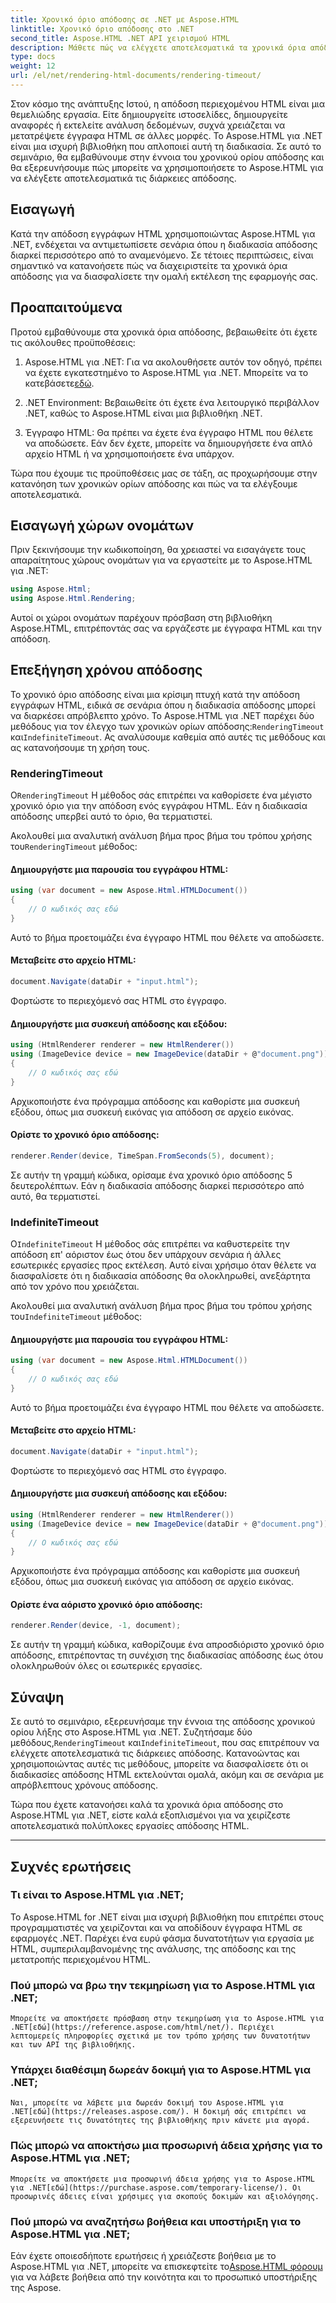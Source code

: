 ```yaml
---
title: Χρονικό όριο απόδοσης σε .NET με Aspose.HTML
linktitle: Χρονικό όριο απόδοσης στο .NET
second_title: Aspose.HTML .NET API χειρισμού HTML
description: Μάθετε πώς να ελέγχετε αποτελεσματικά τα χρονικά όρια απόδοσης στο Aspose.HTML για .NET. Εξερευνήστε τις επιλογές απόδοσης και εξασφαλίστε ομαλή απόδοση εγγράφων HTML.
type: docs
weight: 12
url: /el/net/rendering-html-documents/rendering-timeout/
---
```


Στον κόσμο της ανάπτυξης Ιστού, η απόδοση περιεχομένου HTML είναι μια θεμελιώδης εργασία. Είτε δημιουργείτε ιστοσελίδες, δημιουργείτε αναφορές ή εκτελείτε ανάλυση δεδομένων, συχνά χρειάζεται να μετατρέψετε έγγραφα HTML σε άλλες μορφές. Το Aspose.HTML για .NET είναι μια ισχυρή βιβλιοθήκη που απλοποιεί αυτή τη διαδικασία. Σε αυτό το σεμινάριο, θα εμβαθύνουμε στην έννοια του χρονικού ορίου απόδοσης και θα εξερευνήσουμε πώς μπορείτε να χρησιμοποιήσετε το Aspose.HTML για να ελέγξετε αποτελεσματικά τις διάρκειες απόδοσης.

## Εισαγωγή

Κατά την απόδοση εγγράφων HTML χρησιμοποιώντας Aspose.HTML για .NET, ενδέχεται να αντιμετωπίσετε σενάρια όπου η διαδικασία απόδοσης διαρκεί περισσότερο από το αναμενόμενο. Σε τέτοιες περιπτώσεις, είναι σημαντικό να κατανοήσετε πώς να διαχειριστείτε τα χρονικά όρια απόδοσης για να διασφαλίσετε την ομαλή εκτέλεση της εφαρμογής σας.

## Προαπαιτούμενα

Προτού εμβαθύνουμε στα χρονικά όρια απόδοσης, βεβαιωθείτε ότι έχετε τις ακόλουθες προϋποθέσεις:

1. Aspose.HTML για .NET: Για να ακολουθήσετε αυτόν τον οδηγό, πρέπει να έχετε εγκατεστημένο το Aspose.HTML για .NET. Μπορείτε να το κατεβάσετε[εδώ](https://releases.aspose.com/html/net/).

2. .NET Environment: Βεβαιωθείτε ότι έχετε ένα λειτουργικό περιβάλλον .NET, καθώς το Aspose.HTML είναι μια βιβλιοθήκη .NET.

3. Έγγραφο HTML: Θα πρέπει να έχετε ένα έγγραφο HTML που θέλετε να αποδώσετε. Εάν δεν έχετε, μπορείτε να δημιουργήσετε ένα απλό αρχείο HTML ή να χρησιμοποιήσετε ένα υπάρχον.

Τώρα που έχουμε τις προϋποθέσεις μας σε τάξη, ας προχωρήσουμε στην κατανόηση των χρονικών ορίων απόδοσης και πώς να τα ελέγξουμε αποτελεσματικά.

## Εισαγωγή χώρων ονομάτων

Πριν ξεκινήσουμε την κωδικοποίηση, θα χρειαστεί να εισαγάγετε τους απαραίτητους χώρους ονομάτων για να εργαστείτε με το Aspose.HTML για .NET:

```csharp
using Aspose.Html;
using Aspose.Html.Rendering;
```

Αυτοί οι χώροι ονομάτων παρέχουν πρόσβαση στη βιβλιοθήκη Aspose.HTML, επιτρέποντάς σας να εργάζεστε με έγγραφα HTML και την απόδοση.

## Επεξήγηση χρόνου απόδοσης

Το χρονικό όριο απόδοσης είναι μια κρίσιμη πτυχή κατά την απόδοση εγγράφων HTML, ειδικά σε σενάρια όπου η διαδικασία απόδοσης μπορεί να διαρκέσει απρόβλεπτο χρόνο. Το Aspose.HTML για .NET παρέχει δύο μεθόδους για τον έλεγχο των χρονικών ορίων απόδοσης:`RenderingTimeout` και`IndefiniteTimeout`. Ας αναλύσουμε καθεμία από αυτές τις μεθόδους και ας κατανοήσουμε τη χρήση τους.

### RenderingTimeout

 Ο`RenderingTimeout` Η μέθοδος σάς επιτρέπει να καθορίσετε ένα μέγιστο χρονικό όριο για την απόδοση ενός εγγράφου HTML. Εάν η διαδικασία απόδοσης υπερβεί αυτό το όριο, θα τερματιστεί.

 Ακολουθεί μια αναλυτική ανάλυση βήμα προς βήμα του τρόπου χρήσης του`RenderingTimeout` μέθοδος:

#### Δημιουργήστε μια παρουσία του εγγράφου HTML:

   ```csharp
   using (var document = new Aspose.Html.HTMLDocument())
   {
       // Ο κωδικός σας εδώ
   }
   ```

   Αυτό το βήμα προετοιμάζει ένα έγγραφο HTML που θέλετε να αποδώσετε.

#### Μεταβείτε στο αρχείο HTML:

   ```csharp
   document.Navigate(dataDir + "input.html");
   ```

   Φορτώστε το περιεχόμενό σας HTML στο έγγραφο.

#### Δημιουργήστε μια συσκευή απόδοσης και εξόδου:

   ```csharp
   using (HtmlRenderer renderer = new HtmlRenderer())
   using (ImageDevice device = new ImageDevice(dataDir + @"document.png"))
   {
       // Ο κωδικός σας εδώ
   }
   ```

   Αρχικοποιήστε ένα πρόγραμμα απόδοσης και καθορίστε μια συσκευή εξόδου, όπως μια συσκευή εικόνας για απόδοση σε αρχείο εικόνας.

#### Ορίστε το χρονικό όριο απόδοσης:

   ```csharp
   renderer.Render(device, TimeSpan.FromSeconds(5), document);
   ```

   Σε αυτήν τη γραμμή κώδικα, ορίσαμε ένα χρονικό όριο απόδοσης 5 δευτερολέπτων. Εάν η διαδικασία απόδοσης διαρκεί περισσότερο από αυτό, θα τερματιστεί.

### IndefiniteTimeout

 Ο`IndefiniteTimeout` Η μέθοδος σάς επιτρέπει να καθυστερείτε την απόδοση επ' αόριστον έως ότου δεν υπάρχουν σενάρια ή άλλες εσωτερικές εργασίες προς εκτέλεση. Αυτό είναι χρήσιμο όταν θέλετε να διασφαλίσετε ότι η διαδικασία απόδοσης θα ολοκληρωθεί, ανεξάρτητα από τον χρόνο που χρειάζεται.

 Ακολουθεί μια αναλυτική ανάλυση βήμα προς βήμα του τρόπου χρήσης του`IndefiniteTimeout` μέθοδος:

#### Δημιουργήστε μια παρουσία του εγγράφου HTML:

   ```csharp
   using (var document = new Aspose.Html.HTMLDocument())
   {
       // Ο κωδικός σας εδώ
   }
   ```

   Αυτό το βήμα προετοιμάζει ένα έγγραφο HTML που θέλετε να αποδώσετε.

#### Μεταβείτε στο αρχείο HTML:

   ```csharp
   document.Navigate(dataDir + "input.html");
   ```

   Φορτώστε το περιεχόμενό σας HTML στο έγγραφο.

#### Δημιουργήστε μια συσκευή απόδοσης και εξόδου:

   ```csharp
   using (HtmlRenderer renderer = new HtmlRenderer())
   using (ImageDevice device = new ImageDevice(dataDir + @"document.png"))
   {
       // Ο κωδικός σας εδώ
   }
   ```

   Αρχικοποιήστε ένα πρόγραμμα απόδοσης και καθορίστε μια συσκευή εξόδου, όπως μια συσκευή εικόνας για απόδοση σε αρχείο εικόνας.

#### Ορίστε ένα αόριστο χρονικό όριο απόδοσης:

   ```csharp
   renderer.Render(device, -1, document);
   ```

   Σε αυτήν τη γραμμή κώδικα, καθορίζουμε ένα απροσδιόριστο χρονικό όριο απόδοσης, επιτρέποντας τη συνέχιση της διαδικασίας απόδοσης έως ότου ολοκληρωθούν όλες οι εσωτερικές εργασίες.

## Σύναψη

 Σε αυτό το σεμινάριο, εξερευνήσαμε την έννοια της απόδοσης χρονικού ορίου λήξης στο Aspose.HTML για .NET. Συζητήσαμε δύο μεθόδους,`RenderingTimeout` και`IndefiniteTimeout`, που σας επιτρέπουν να ελέγχετε αποτελεσματικά τις διάρκειες απόδοσης. Κατανοώντας και χρησιμοποιώντας αυτές τις μεθόδους, μπορείτε να διασφαλίσετε ότι οι διαδικασίες απόδοσης HTML εκτελούνται ομαλά, ακόμη και σε σενάρια με απρόβλεπτους χρόνους απόδοσης.

Τώρα που έχετε κατανοήσει καλά τα χρονικά όρια απόδοσης στο Aspose.HTML για .NET, είστε καλά εξοπλισμένοι για να χειρίζεστε αποτελεσματικά πολύπλοκες εργασίες απόδοσης HTML.

---

## Συχνές ερωτήσεις

### Τι είναι το Aspose.HTML για .NET;
   Το Aspose.HTML for .NET είναι μια ισχυρή βιβλιοθήκη που επιτρέπει στους προγραμματιστές να χειρίζονται και να αποδίδουν έγγραφα HTML σε εφαρμογές .NET. Παρέχει ένα ευρύ φάσμα δυνατοτήτων για εργασία με HTML, συμπεριλαμβανομένης της ανάλυσης, της απόδοσης και της μετατροπής περιεχομένου HTML.

### Πού μπορώ να βρω την τεκμηρίωση για το Aspose.HTML για .NET;
    Μπορείτε να αποκτήσετε πρόσβαση στην τεκμηρίωση για το Aspose.HTML για .NET[εδώ](https://reference.aspose.com/html/net/). Περιέχει λεπτομερείς πληροφορίες σχετικά με τον τρόπο χρήσης των δυνατοτήτων και των API της βιβλιοθήκης.

### Υπάρχει διαθέσιμη δωρεάν δοκιμή για το Aspose.HTML για .NET;
    Ναι, μπορείτε να λάβετε μια δωρεάν δοκιμή του Aspose.HTML για .NET[εδώ](https://releases.aspose.com/). Η δοκιμή σάς επιτρέπει να εξερευνήσετε τις δυνατότητες της βιβλιοθήκης πριν κάνετε μια αγορά.

### Πώς μπορώ να αποκτήσω μια προσωρινή άδεια χρήσης για το Aspose.HTML για .NET;
    Μπορείτε να αποκτήσετε μια προσωρινή άδεια χρήσης για το Aspose.HTML για .NET[εδώ](https://purchase.aspose.com/temporary-license/). Οι προσωρινές άδειες είναι χρήσιμες για σκοπούς δοκιμών και αξιολόγησης.

### Πού μπορώ να αναζητήσω βοήθεια και υποστήριξη για το Aspose.HTML για .NET;
   Εάν έχετε οποιεσδήποτε ερωτήσεις ή χρειάζεστε βοήθεια με το Aspose.HTML για .NET, μπορείτε να επισκεφτείτε το[Aspose.HTML φόρουμ](https://forum.aspose.com/) για να λάβετε βοήθεια από την κοινότητα και το προσωπικό υποστήριξης της Aspose.



